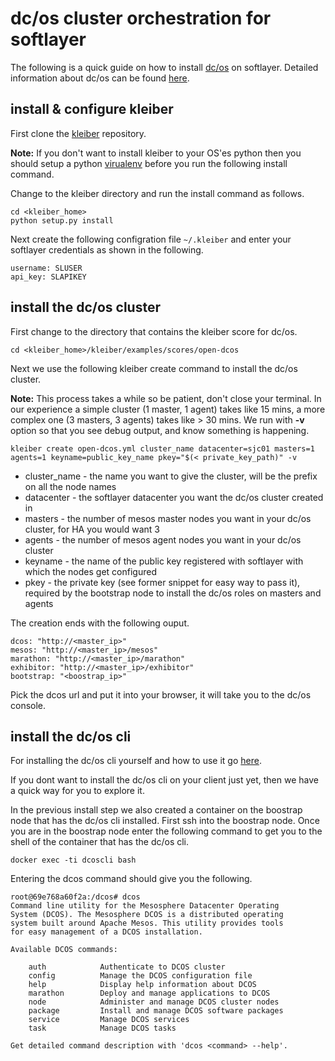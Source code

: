 # dc/os cluster orchestration for softlayer

The following is a quick guide on how to install [dc/os](https://dcos.io/) on softlayer. Detailed information about dc/os
can be found [here](https://dcos.io/docs/1.7/).

## install & configure kleiber

First clone the [kleiber](https://github.rtp.raleigh.ibm.com/edgepoc/kleiber) repository.

**Note:** If you don't want to install kleiber to your OS'es python then you should setup a python [virualenv](http://docs.python-guide.org/en/latest/dev/virtualenvs/) 
before you run the following install command.

Change to the kleiber directory and run the install command as follows.
```
cd <kleiber_home>
python setup.py install
```

Next create the following configration file `~/.kleiber` and enter your softlayer credentials as shown in the following.

```
username: SLUSER                                                  
api_key: SLAPIKEY
```


## install the dc/os cluster

First change to the directory that contains the kleiber score for dc/os.
```
cd <kleiber_home>/kleiber/examples/scores/open-dcos
```

Next we use the following kleiber create command to install the dc/os cluster.

**Note:** This process takes a while so be patient, don't close your terminal. In our experience a 
simple cluster (1 master, 1 agent) takes like 15 mins, a more complex one (3 masters, 3 agents) takes like > 30 mins.
We run with **-v** option so that you see debug output, and know something is happening.

```
kleiber create open-dcos.yml cluster_name datacenter=sjc01 masters=1 agents=1 keyname=public_key_name pkey="$(< private_key_path)" -v
```
* cluster_name - the name you want to give the cluster, will be the prefix on all the node names
* datacenter - the softlayer datacenter you want the dc/os cluster created in
* masters - the number of mesos master nodes you want in your dc/os cluster, for HA you would want 3
* agents - the number of mesos agent nodes you want in your dc/os cluster
* keyname - the name of the public key registered with softlayer with which the nodes get configured
* pkey - the private key (see former snippet for easy way to pass it), required by the bootstrap node to install the dc/os roles on masters and agents


The creation ends with the following ouput.
```
dcos: "http://<master_ip>"
mesos: "http://<master_ip>/mesos"
marathon: "http://<master_ip>/marathon"
exhibitor: "http://<master_ip>/exhibitor"
bootstrap: "<boostrap_ip>"
```

Pick the dcos url and put it into your browser, it will take you to the dc/os console.


## install the dc/os cli

For installing the dc/os cli yourself and how to use it go [here](https://dcos.io/docs/1.7/usage/cli/).

If you dont want to install the dc/os cli on your client just yet, then we have a quick way for you to explore it.

In the previous install step we also created a container on the boostrap node that has the dc/os cli installed. First
ssh into the boostrap node. Once you are in the boostrap node enter the following command to get you to the shell of
the container that has the dc/os cli.
```
docker exec -ti dcoscli bash
```

Entering the dcos command should give you the following.
```
root@69e768a60f2a:/dcos# dcos
Command line utility for the Mesosphere Datacenter Operating
System (DCOS). The Mesosphere DCOS is a distributed operating
system built around Apache Mesos. This utility provides tools
for easy management of a DCOS installation.

Available DCOS commands:

	auth           	Authenticate to DCOS cluster
	config         	Manage the DCOS configuration file
	help           	Display help information about DCOS
	marathon       	Deploy and manage applications to DCOS
	node           	Administer and manage DCOS cluster nodes
	package        	Install and manage DCOS software packages
	service        	Manage DCOS services
	task           	Manage DCOS tasks

Get detailed command description with 'dcos <command> --help'.
```

